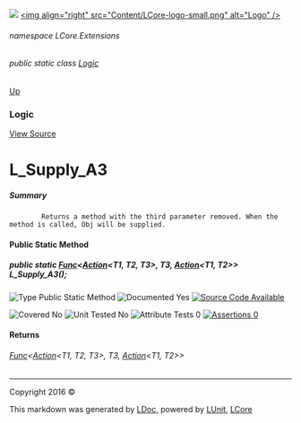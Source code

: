 ![](Content/LCore-banner-small.png "")
[&lt;img align=&quot;right&quot; src=&quot;Content/LCore-logo-small.png&quot; alt=&quot;Logo&quot; /&gt;](../README.md)

###### namespace LCore.Extensions

###### public static class [Logic](docs/Logic.md)
[Up](docs/Logic.md)

### Logic
[View Source](Extensions/Methods/L.cs)

# L_Supply_A3

##### Summary

            Returns a method with the third parameter removed. When the method is called, Obj will be supplied.
            

#### Public Static Method

##### public static <a href="https://msdn.microsoft.com/en-us/library/bb534647.aspx" alt="" target="_blank">Func</a>&lt;<a href="https://msdn.microsoft.com/en-us/library/bb549392.aspx" alt="" target="_blank">Action</a>&lt;T1, T2, T3&gt;, T3, <a href="https://msdn.microsoft.com/en-us/library/bb549311.aspx" alt="" target="_blank">Action</a>&lt;T1, T2&gt;&gt; L_Supply_A3();

![Type Public Static Method](http://b.repl.ca/v1/Type-Public%20Static%20Method-blue.png "")     ![Documented Yes](http://b.repl.ca/v1/Documented-Yes-brightgreen.png "") [![Source Code Available](http://b.repl.ca/v1/Source%20Code-Available-brightgreen.png "")](Extensions/Methods/L.cs#L)

![Covered No](http://b.repl.ca/v1/Covered-No-red.png "") ![Unit Tested No](http://b.repl.ca/v1/Unit%20Tested-No-lightgrey.png "") ![Attribute Tests 0](http://b.repl.ca/v1/Attribute%20Tests-0-lightgrey.png "") [![Assertions 0](http://b.repl.ca/v1/Assertions-0-lightgrey.png "")](Extensions/Methods/L.cs)

#### Returns

###### <a href="https://msdn.microsoft.com/en-us/library/bb534647.aspx" alt="" target="_blank">Func</a>&lt;<a href="https://msdn.microsoft.com/en-us/library/bb549392.aspx" alt="" target="_blank">Action</a>&lt;T1, T2, T3&gt;, T3, <a href="https://msdn.microsoft.com/en-us/library/bb549311.aspx" alt="" target="_blank">Action</a>&lt;T1, T2&gt;&gt;




---

Copyright 2016 &copy; [](../README.md) [](../TableOfContents.md)

This markdown was generated by [LDoc](https://github.com/CodeSingularity/LDoc), powered by [LUnit](https://github.com/CodeSingularity/LUnit), [LCore](https://github.com/CodeSingularity/LCore)
